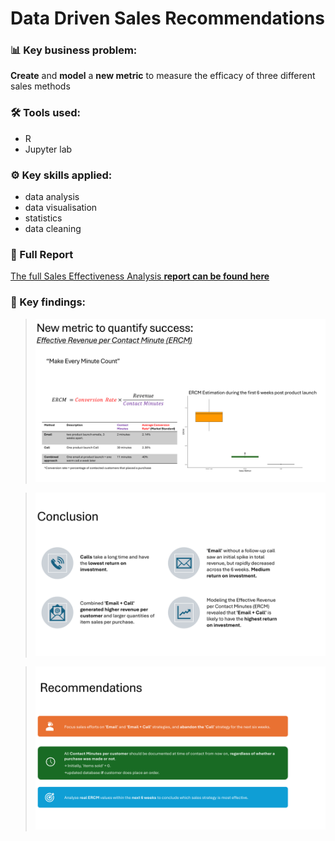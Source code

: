 # Data Driven Sales Recommendations

### :bar_chart: Key business problem:   
**Create** and **model** a **new metric** to measure the efficacy of three different sales methods
### :hammer_and_wrench: Tools used:
- R
- Jupyter lab

### :gear: Key skills applied:
- data analysis
- data visualisation
- statistics
- data cleaning

### :bookmark_tabs: Full Report
[The full Sales Effectiveness Analysis **report can be found here**](notebook.ipynb)

### :memo: Key findings:
><img src="/Figures/New_metric_explanation.png" alt="New metric for measuring sales method efficacy" width="1000" />

><img src="/Figures/Key_findings.png" alt="Key findings" width="1000" />

><img src="/Figures/business_recommendations.png" alt="Business Recommendations" width="1000" />
